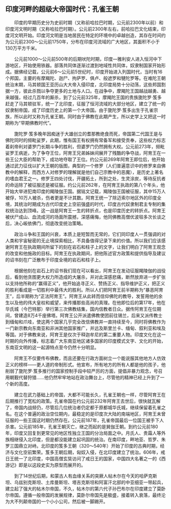 ## 印度河畔的超级大帝国时代：孔雀王朝

　　印度的早期历史分为史前时期（又称前哈拉巴时期，公元前2300年以前）和印度河文明时期（又称哈拉巴时期）。公元前2300年左右，前哈拉巴文化结束，印度河文明开始。印度河文明是当地居民在特定的环境中的卓越创造，其存在时间约为公元前2300～公元前1750年，分布在印度河流域的广大地区，其面积不小于130万平方千米。

　　公元前1000～公元前500年的后期吠陀时期，印度—雅利安人进入恒河中下游地区，开始使用铁器。部落共同体逐渐过渡到地域性共同体，奴隶制国家开始形成。据佛经记载，公元前6～公元前5世纪时，印度开始进入列国时代，当时有16个邦国，主要的有摩羯陀、迦尸、拘萨罗、俱卢、般遮罗和犍陀罗等。在难陀王朝统治末期，马其顿国王亚历山大大帝入侵印度，北印度局势十分动荡，这些邦国割据一方，彼此杀戮以争夺更多的土地与人口。在战争中，摩羯陀王国越战越勇、越来越强，经过几百年的厮杀，到了公元前325年，摩羯陀王国的贵族旎陀罗·笈多赶走了马其顿驻军，统一了北印度，征服了恒河流域的大部分地区，建立了统一的奴隶制帝国，成了印度历史上的第一个大帝国。由于旎陀罗·笈多出生于孔雀宗族，所以此时又称为孔雀王朝。同时由于佛教在此期产生，所以史学上又把这一时期称为“早期佛教时代”。

　　旎陀罗·笈多晚年因痴迷于大雄创立的耆那教绝食而死，帝国第二代国王是与佛陀同时的频毗娑罗，此期，惟有国王有权拥有常备军和接受贡奉，这些权力标志着刹帝利对婆罗门长期斗争的胜利，但婆罗门仍然拥有大权。公元前273年，频毗娑罗王病逝，为了争夺王位，阿育王兄弟姊妹间展开了残酷的争夺战，阿育王在一些王公大臣的帮助下，成功地夺取了王位。约公元前269年阿育王即位后，他开始通过武力征伐以扩大王朝的版图，典型的一个修罗（人们普遍意识中的修罗来自佛教中的解释，而西方人对修罗的理解就是他们自己宗教中的恶魔），是历史上著名的嗜血君王之一。修罗王四处讨伐，开疆拓土，所到之处，生灵涂炭，等待反抗者的命运除了被征服还是被征服。约公元前262年，在阿育王执政的第八个年头，他开始大举进犯南印度的羯陵伽王国。据铭文记载，羯陵伽王国被征服，其中15万人被俘，10万人被杀，伤者更是不计其数。阿育王统一了除迈索尔地区外的印度全境，其统治时期成为古代印度史上空前强盛的时代，印度古代奴隶制君主专制的集权统治达到顶峰。这一战是阿育王一生的转折点，也是印度历史的转折点。阿育王被伏尸成山、血流成河的场面所震撼，深感痛悔，他同佛教高僧优波毯多次长谈之后，决心皈依佛门，彻底改变统治策略。

　　政治斗争和王国的兴衰，本质上是短暂而无常的，它们同印度人一贯强调的对人类和宇宙秘密的无止境探索相比，不具备值得记录下来的价值。所以我们应该感谢阿育王在执政期间所留下的刻在岩石和柱子上的文字，让我们明白了阿育王观念的改变和他施政的目标。阿育王在执政期间，把他陈述官方政策和提供指导及建议的诏书刻在广泛散布于印度全境的岩石和柱子上。

　　根据他刻在岩石上的诏书我们现在可以看出，阿育王在发动征服羯陵伽的战役后，看到他贪图更大权力所造成的大屠杀，并对此深感悲痛，断然放弃进一步扩张以支持他所称的“赢得正义”，他开始追寻正义、赞扬正义、指导维护正义，把正义的胜利看成是一切胜利中最伟大的胜利。所以人们把阿育王前半期称为“暴恶阿育王”，后半期称为“正法阿育王”。阿育王从此转而信仰佛陀的教导，发誓用他的余生以及他的伟大皇权和威望，来传播那些高尚的真理。在他即位后的第17年，他在华氏城（今巴特那）举行第三次佛教结集，国内信教者日众。据传阿育王在位期间，曾建造8万4千座佛塔。阿育王公开派遣佛教使团前往锡兰，后来又派传教士到缅甸和爪哇，使这两个国家几乎完全改信佛教并一直持续至今，同时将佛教作为一门新宗教向东南亚和非洲其他国家推广，并远及斯里兰卡、缅甸、叙利亚和埃及等国。对于佛教来说，阿育王是仅次于释迦牟尼的第二重要人物。印度文化在这一时期的向外传播，标志着广大东南亚地区诸多国家的印度模式文字、文化的开始，东南亚文明的这一起源特点至今仍然十分明显。

　　阿育王不仅要传布佛教，而且还要在行政方面树立一个能说服其他地方人仿效正义的榜样——更人道的帝制形式。他宣布，所有地方的所有人都是他的孩子，他削弱了旎陀罗·笈多推行的国家控制手段中较严厉的方面，提倡非暴力观念，号召用朝觐代替狩猎……他仍然牢牢地站在政治舞台上，尽管他的精神已经上升到了一个新的高度。

　　建立在武力基础上的帝国，大都不可能长久，孔雀王朝也一样，尽管阿育王在后期推行了宽松的政策。孔雀帝国在约公元前232年阿育王去世后，很快就瓦解了，帝国内战频仍，尽管后几位统治者仍定都于原都城华氏城，继续保留着孔雀之名。在这个普遍的政治空位期内，最稳定的是印度次大陆的南端地区，阿育王未曾征服的一些王国这时期仍然存在。公元前187年，孔雀帝国最后一位国王被手下人杀害。公元前185年，孔雀王朝灭亡，继之而起的是巽伽王朝。到约公元前180年，印度又回复到更常见的地区性独立王国的分治局面之中。月氏人、贵霜人等外族相继侵入北印度，但是都没能建立起巩固的统治。在南印度，畔地亚、哲罗、朱罗三国鼎立对峙。北印度的笈多王朝（320～540年）开始了印度的古典时期，经济与文化空前繁荣。笈多王朝后期，匈奴入侵，在北印度建立了统治。606年，戒日王统一了北印度，中国高僧玄奘访问了戒日王的国家，中国四大名著之一的《西游记》即是以这段史实为原型而展开的。

　　到了14世纪后期，和蒙古人有血缘关系的突厥人帖木尔在今天的哈萨克斯坦、乌兹别克斯坦、土库曼斯坦、塔吉克斯坦和阿富汗北部的中亚细亚一带起兵，建立起了强大的帖木尔帝国，不久，帖木尔的第六代子孙巴布尔在印度建立了莫卧尔帝国。遵循一般帝国的发展规律，莫卧尔帝国先是极盛，接着转入衰落，最终沦为大不列颠帝国的一个小小公司，然后被一脚踢开。

